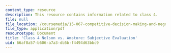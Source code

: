 ```yaml
---
content_type: resource
description: This resource contains information related to class 4.
file: null
file_location: /coursemedia/15-067-competitive-decision-making-and-negotiation-spring-2011/66af8a57b606a7a3db5bf4494d63bbc9_MIT15_067S11_Cl4_Nl_Am_SE.pdf
file_type: application/pdf
resourcetype: Document
title: 'Class 4 Nelson vs. Amstore: Subjective Evaluation'
uid: 66af8a57-b606-a7a3-db5b-f4494d63bbc9
---
```

